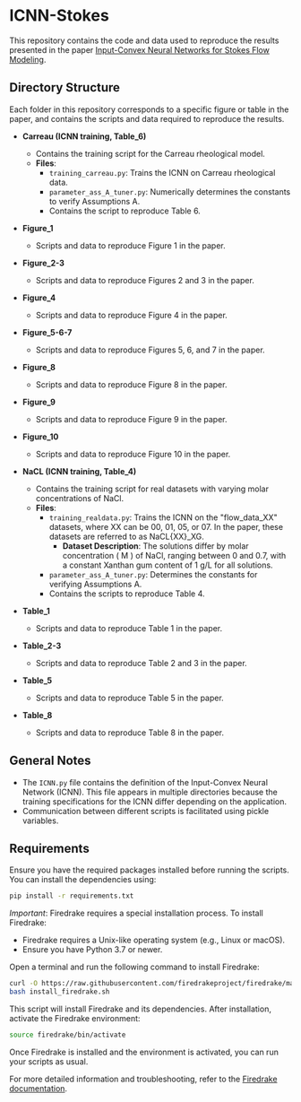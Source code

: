 # ICNN-Stokes

This repository contains the code and data used to reproduce the results presented in the paper [Input-Convex Neural Networks for Stokes Flow Modeling](https://arxiv.org/abs/2401.07121).

## Directory Structure

Each folder in this repository corresponds to a specific figure or table in the paper, and contains the scripts and data required to reproduce the results.

- **Carreau (ICNN training, Table_6)**
  - Contains the training script for the Carreau rheological model.
  - **Files**:
    - `training_carreau.py`: Trains the ICNN on Carreau rheological data.
    - `parameter_ass_A_tuner.py`: Numerically determines the constants to verify Assumptions A.
    - Contains the script to reproduce Table 6.

- **Figure_1**
  - Scripts and data to reproduce Figure 1 in the paper.

- **Figure_2-3**
  - Scripts and data to reproduce Figures 2 and 3 in the paper.

- **Figure_4**
  - Scripts and data to reproduce Figure 4 in the paper.

- **Figure_5-6-7**
  - Scripts and data to reproduce Figures 5, 6, and 7 in the paper.

- **Figure_8**
  - Scripts and data to reproduce Figure 8 in the paper.

- **Figure_9**
  - Scripts and data to reproduce Figure 9 in the paper.
 
- **Figure_10**
  - Scripts and data to reproduce Figure 10 in the paper.

- **NaCL (ICNN training, Table_4)**
  - Contains the training script for real datasets with varying molar concentrations of NaCl.
  - **Files**:
    - `training_realdata.py`: Trains the ICNN on the "flow_data_XX" datasets, where XX can be 00, 01, 05, or 07. In the paper, these datasets are referred to as NaCL{XX}_XG.
      - **Dataset Description**: The solutions differ by molar concentration \( M \) of NaCl, ranging between 0 and 0.7, with a constant Xanthan gum content of 1 g/L for all solutions.
    - `parameter_ass_A_tuner.py`: Determines the constants for verifying Assumptions A.
    - Contains the scripts to reproduce Table 4.

- **Table_1**
  - Scripts and data to reproduce Table 1 in the paper.
 
- **Table_2-3**
  - Scripts and data to reproduce Table 2 and 3 in the paper.

- **Table_5**
  - Scripts and data to reproduce Table 5 in the paper.
 
- **Table_8**
  - Scripts and data to reproduce Table 8 in the paper.

## General Notes

- The `ICNN.py` file contains the definition of the Input-Convex Neural Network (ICNN). This file appears in multiple directories because the training specifications for the ICNN differ depending on the application.
- Communication between different scripts is facilitated using pickle variables.

## Requirements

Ensure you have the required packages installed before running the scripts. You can install the dependencies using:

```bash
pip install -r requirements.txt
```

*Important*: Firedrake requires a special installation process. To install Firedrake:

- Firedrake requires a Unix-like operating system (e.g., Linux or macOS).
- Ensure you have Python 3.7 or newer.
  
Open a terminal and run the following command to install Firedrake:

```bash
curl -O https://raw.githubusercontent.com/firedrakeproject/firedrake/master/scripts/install_firedrake.sh
bash install_firedrake.sh
```

This script will install Firedrake and its dependencies.
After installation, activate the Firedrake environment:

```bash
source firedrake/bin/activate
```

Once Firedrake is installed and the environment is activated, you can run your scripts as usual.

For more detailed information and troubleshooting, refer to the [Firedrake documentation](https://www.firedrakeproject.org/documentation.html).

